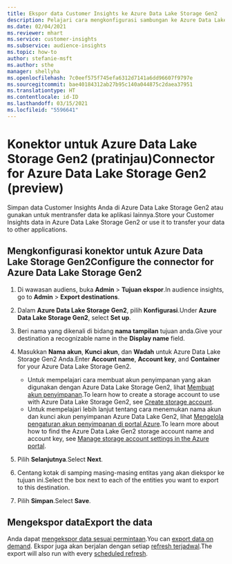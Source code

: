 ```yaml
---
title: Ekspor data Customer Insights ke Azure Data Lake Storage Gen2
description: Pelajari cara mengkonfigurasi sambungan ke Azure Data Lake Storage Gen2.
ms.date: 02/04/2021
ms.reviewer: mhart
ms.service: customer-insights
ms.subservice: audience-insights
ms.topic: how-to
author: stefanie-msft
ms.author: sthe
manager: shellyha
ms.openlocfilehash: 7c0eef575f745efa6312d7141a6dd96607f9797e
ms.sourcegitcommit: bae40184312ab27b95c140a044875c2daea37951
ms.translationtype: HT
ms.contentlocale: id-ID
ms.lasthandoff: 03/15/2021
ms.locfileid: "5596641"
---
```

# <a name="connector-for-azure-data-lake-storage-gen2-preview"></a><span data-ttu-id="91caf-103">Konektor untuk Azure Data Lake Storage Gen2 (pratinjau)</span><span class="sxs-lookup"><span data-stu-id="91caf-103">Connector for Azure Data Lake Storage Gen2 (preview)</span></span>

<span data-ttu-id="91caf-104">Simpan data Customer Insights Anda di Azure Data Lake Storage Gen2 atau gunakan untuk mentransfer data ke aplikasi lainnya.</span><span class="sxs-lookup"><span data-stu-id="91caf-104">Store your Customer Insights data in Azure Data Lake Storage Gen2 or use it to transfer your data to other applications.</span></span>

## <a name="configure-the-connector-for-azure-data-lake-storage-gen2"></a><span data-ttu-id="91caf-105">Mengkonfigurasi konektor untuk Azure Data Lake Storage Gen2</span><span class="sxs-lookup"><span data-stu-id="91caf-105">Configure the connector for Azure Data Lake Storage Gen2</span></span>

1. <span data-ttu-id="91caf-106">Di wawasan audiens, buka **Admin** > **Tujuan ekspor**.</span><span class="sxs-lookup"><span data-stu-id="91caf-106">In audience insights, go to **Admin** > **Export destinations**.</span></span>

1. <span data-ttu-id="91caf-107">Dalam **Azure Data Lake Storage Gen2**, pilih **Konfigurasi**.</span><span class="sxs-lookup"><span data-stu-id="91caf-107">Under **Azure Data Lake Storage Gen2**, select **Set up**.</span></span>

1. <span data-ttu-id="91caf-108">Beri nama yang dikenali di bidang **nama tampilan** tujuan anda.</span><span class="sxs-lookup"><span data-stu-id="91caf-108">Give your destination a recognizable name in the **Display name** field.</span></span>

1. <span data-ttu-id="91caf-109">Masukkan **Nama akun**, **Kunci akun**, dan **Wadah** untuk Azure Data Lake Storage Gen2 Anda.</span><span class="sxs-lookup"><span data-stu-id="91caf-109">Enter **Account name**, **Account key**, and **Container** for your Azure Data Lake Storage Gen2.</span></span>
    - <span data-ttu-id="91caf-110">Untuk mempelajari cara membuat akun penyimpanan yang akan digunakan dengan Azure Data Lake Storage Gen2, lihat [Membuat akun penyimpanan](/azure/storage/blobs/create-data-lake-storage-account).</span><span class="sxs-lookup"><span data-stu-id="91caf-110">To learn how to create a storage account to use with Azure Data Lake Storage Gen2, see [Create storage account](/azure/storage/blobs/create-data-lake-storage-account).</span></span> 
    - <span data-ttu-id="91caf-111">Untuk mempelajari lebih lanjut tentang cara menemukan nama akun dan kunci akun penyimpanan Azure Data Lake Gen2, lihat [Mengelola pengaturan akun penyimpanan di portal Azure](/azure/storage/common/storage-account-manage).</span><span class="sxs-lookup"><span data-stu-id="91caf-111">To learn more about how to find the Azure Data Lake Gen2 storage account name and account key, see [Manage storage account settings in the Azure portal](/azure/storage/common/storage-account-manage).</span></span>

1. <span data-ttu-id="91caf-112">Pilih **Selanjutnya**.</span><span class="sxs-lookup"><span data-stu-id="91caf-112">Select **Next**.</span></span>

1. <span data-ttu-id="91caf-113">Centang kotak di samping masing-masing entitas yang akan diekspor ke tujuan ini.</span><span class="sxs-lookup"><span data-stu-id="91caf-113">Select the box next to each of the entities you want to export to this destination.</span></span>

1. <span data-ttu-id="91caf-114">Pilih **Simpan**.</span><span class="sxs-lookup"><span data-stu-id="91caf-114">Select **Save**.</span></span>

## <a name="export-the-data"></a><span data-ttu-id="91caf-115">Mengekspor data</span><span class="sxs-lookup"><span data-stu-id="91caf-115">Export the data</span></span>

<span data-ttu-id="91caf-116">Anda dapat [mengekspor data sesuai permintaan](export-destinations.md#export-data-on-demand).</span><span class="sxs-lookup"><span data-stu-id="91caf-116">You can [export data on demand](export-destinations.md#export-data-on-demand).</span></span> <span data-ttu-id="91caf-117">Ekspor juga akan berjalan dengan setiap [refresh terjadwal](system.md#schedule-tab).</span><span class="sxs-lookup"><span data-stu-id="91caf-117">The export will also run with every [scheduled refresh](system.md#schedule-tab).</span></span>